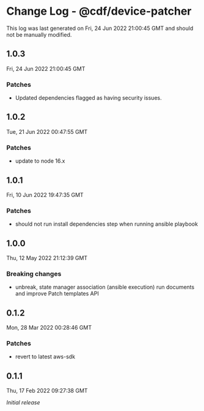 # Change Log - @cdf/device-patcher

This log was last generated on Fri, 24 Jun 2022 21:00:45 GMT and should not be manually modified.

## 1.0.3

Fri, 24 Jun 2022 21:00:45 GMT

### Patches

- Updated dependencies flagged as having security issues.

## 1.0.2

Tue, 21 Jun 2022 00:47:55 GMT

### Patches

- update to node 16.x

## 1.0.1

Fri, 10 Jun 2022 19:47:35 GMT

### Patches

- should not run install dependencies step when running ansible playbook

## 1.0.0

Thu, 12 May 2022 21:12:39 GMT

### Breaking changes

- unbreak, state manager association (ansible execution) run documents and improve Patch templates API

## 0.1.2

Mon, 28 Mar 2022 00:28:46 GMT

### Patches

- revert to latest aws-sdk

## 0.1.1

Thu, 17 Feb 2022 09:27:38 GMT

_Initial release_
